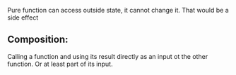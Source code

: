 Pure function can access outside state, it cannot change it. That would be a side effect

## Composition:

Calling a function and using its result directly as an input ot the other function. Or at least part of its input.
